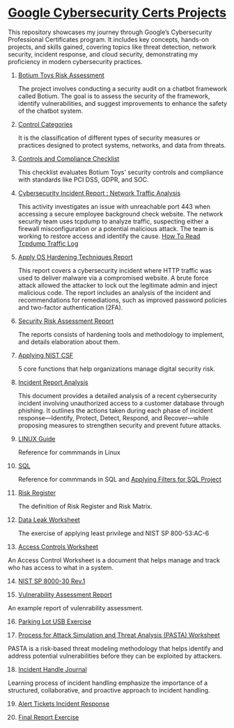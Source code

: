 # [Google Cybersecurity Certs Projects](https://drive.google.com/drive/folders/17wl9kDajrwSZJJOf9uIVusCxLa_jdcz7?usp=drive_link) 
This repository showcases my journey through Google’s Cybersecurity Professional Certificates program. It includes key concepts, hands-on projects, and skills gained, covering topics like threat detection, network security, incident response, and cloud security, demonstrating my proficiency in modern cybersecurity practices.

1. [Botium Toys Risk Assessment](https://github.com/KAmii-cxo/Risk-Assesment-Report-Botium-Toys)
   
   The project involves conducting a security audit on a chatbot framework called Botium. The goal is to assess the security of the framework, identify vulnerabilities, and suggest improvements to enhance the safety of the chatbot system.

2. [Control Categories](https://github.com/KAmii-cxo/Control-Categories-)

   It is the classification of different types of security measures or practices designed to protect systems, networks, and data from threats.
   
3. [Controls and Compliance Checklist](https://github.com/KAmii-cxo/Controls-And-Compliance-Checklist)

   This checklist evaluates Botium Toys' security controls and compliance with standards like PCI DSS, GDPR, and SOC.
   
4. [Cybersecurity Incident Report : Network Traffic Analysis](https://github.com/KAmii-cxo/Cybersecurity-Incident-Report-Network-Traffic-Analysis) 

   This activity investigates an issue with unreachable port 443 when accessing a secure employee background check website. The network security team uses tcpdump to analyze traffic, suspecting either a firewall misconfiguration or a potential malicious attack. The team is working to restore access and identify the cause. [How To Read Tcpdump Traffic Log](https://github.com/KAmii-cxo/How-To-Read-Tcpdump-Traffic-Log)

5. [Apply OS Hardening Techniques Report](https://github.com/KAmii-cxo/Apply-OS-Hardening-Technique-Incident-Report)

   This report covers a cybersecurity incident where HTTP traffic was used to deliver malware via a compromised website. A brute force attack allowed the attacker to lock out the legitimate admin and inject malicious code. The report includes an analysis of the incident and recommendations for remediations, such as improved password policies and two-factor authentication (2FA).

6. [Security Risk Assessment Report](https://github.com/KAmii-cxo/Security-Assessment-Report)

   The reports consists of hardening tools and methodology to implement, and details elaboration about them.

7. [Applying NIST CSF](https://github.com/KAmii-cxo/Applying-NIST-Framework)

   5 core functions that help organizations manage digital security risk.

8. [Incident Report Analysis](https://github.com/KAmii-cxo/Incident-Report-Analysis)

   This document provides a detailed analysis of a recent cybersecurity incident involving unauthorized access to a customer database through phishing. It outlines the actions taken during each phase of incident response—Identify, Protect, Detect, Respond, and Recover—while proposing measures to strengthen security and prevent future attacks.

9. [LINUX Guide](https://github.com/KAmii-cxo/LINUX-Guide)

   Reference for commmands in Linux

10. [SQL](https://github.com/KAmii-cxo/SQL)

    Reference for commmands in SQL and [Applying Filters for SQL Project](https://docs.google.com/document/d/1Lxh-hgu4XO7LDfN3pz0-GI_QIGWp8H0K8QVxV91sIVI/edit?usp=drive_link)

11. [Risk Register](https://github.com/KAmii-cxo/Risk-Register-)

    The definition of Risk Register and Risk Matrix.

12. [Data Leak Worksheet](https://github.com/KAmii-cxo/Data-Leak-Worksheet)

    The exercise of applying least privilege and NIST SP 800-53:AC-6

13. [Access Controls Worksheet](https://github.com/KAmii-cxo/Access-Control-Worksheet)

   An Access Control Worksheet is a document that helps manage and track who has access to what in a system. 

14. [NIST SP 8000-30 Rev.1](https://github.com/KAmii-cxo/NIST-SP-800-30-Rev.1)

15. [Vulnerability Assessment Report](https://github.com/KAmii-cxo/Vulnerability-Assessment-Report)

An example report of vulenrability assessment.

16. [Parking Lot USB Exercise](https://github.com/KAmii-cxo/Parking-Lot-USB-Exercise)

17. [Process for Attack Simulation and Threat Analysis (PASTA) Worksheet](https://github.com/KAmii-cxo/PASTA-Worksheet)

   PASTA is a risk-based threat modeling methodology that helps identify and address potential vulnerabilities before they can be exploited by attackers.

18. [Incident Handle Journal](https://github.com/KAmii-cxo/Incident-Handler-Journal)

   Learning process of incident handling emphasize the importance of a structured, collaborative, and proactive approach to incident handling. 

19. [Alert Tickets Incident Response]() 

20. [Final Report Exercise](https://docs.google.com/document/d/1MDBqwvEU7pchJtgWNPUGi0t7MjuUjQCxetQw-m6UcdI/edit?usp=drive_link)
    



   
